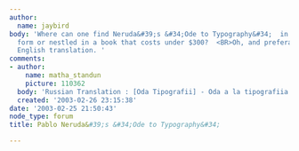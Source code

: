 ```yaml
---
author:
  name: jaybird
body: 'Where can one find Neruda&#39;s &#34;Ode to Typography&#34;  in electronic
  form or nestled in a book that costs under $300?  <BR>Oh, and preferably with an
  English translation. '
comments:
- author:
    name: matha_standun
    picture: 110362
  body: 'Russian Translation : [Oda Tipografii] - Oda a la tipografiia. Versi'
  created: '2003-02-26 23:15:38'
date: '2003-02-25 21:50:43'
node_type: forum
title: Pablo Neruda&#39;s &#34;Ode to Typography&#34;

---
```

